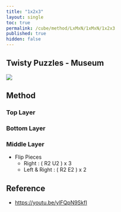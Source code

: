 ```yaml
---
title: "1x2x3"
layout: single
toc: true
permalink: /cube/method/LxMxN/1xMxN/1x2x3
published: true
hidden: false
---
```


<head>
  <base target="_blank">
</head>



## Twisty Puzzles - Museum

<a href="https://twistypuzzles.com/app/museum/museum_showitem.php?pkey=1905">
  <img src="https://twistypuzzles.com/museum/large/01905-01.jpg">
</a>



## Method

### Top Layer

### Bottom Layer

### Middle Layer

- Flip Pieces
  - Right : ( R2 U2 ) x 3
  - Left & Right : ( R2 E2 ) x 2



## Reference
  - <https://youtu.be/ylFQpN9SkfI>
